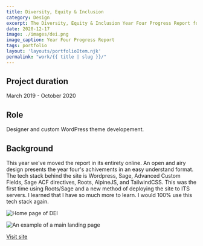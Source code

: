 ```yaml
---
title: Diversity, Equity & Inclusion
category: Design
excerpt: The Diversity, Equity & Inclusion Year Four Progress Report for U-M
date: 2020-12-17
image: ./images/dei.png
image_caption: Year Four Progress Report
tags: portfolio
layout: 'layouts/portfolioItem.njk'
permalink: "work/{{ title | slug }}/"
---
```


## Project duration

March 2019 - October 2020

## Role

Designer and custom WordPress theme developement.

## Background

This year we've moved the report in its entirety online. An open and airy design presents the year four's achivements in an easy understand format. The tech stack behind the site is Wordpress, Sage, Advanced Custom Fields, Sage ACF directives, Roots, AlpineJS, and TailwindCSS. This was the first time using Roots/Sage and a new method of deploying the site to ITS servers. I learned that I have so much more to learn. I would 100% use this tech stack again.

![Home page of DEI](/images/dei-home.jpg)

![An example of a main landing page](/images/dei-landing.jpg)

[Visit site](https://report.dei.umich.edu/)
